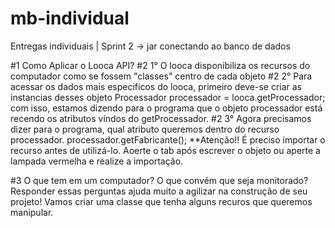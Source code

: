 # mb-individual
Entregas individuais | Sprint 2 -> jar conectando ao banco de dados

#1 Como Aplicar o Looca API?
#2 1° O looca disponibiliza os recursos do computador como se fossem "classes" centro de cada objeto
#2 2° Para acessar os dados mais especificos do looca, primeiro deve-se criar as instancias desses objeto
            Processador processador = looca.getProcessador;
  com isso, estamos dizendo para o programa que o objeto processador está recendo os atributos vindos do getProcessador.
#2 3° Agora precisamos dizer para o programa, qual atributo queremos dentro do recurso processador.
            processador.getFabricante();
        **Atenção!! É preciso importar o recurso antes de utilizá-lo. Aoerte o tab após escrever o objeto ou
         aperte a lampada vermelha e realize a importação.

#3 O que tem em um computador?
    O que convém que seja monitorado?
    Responder essas perguntas ajuda muito a agilizar na construção de seu projeto!
    Vamos criar uma classe que tenha alguns recuros que queremos manipular.
